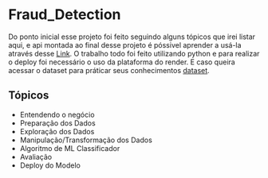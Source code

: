 ﻿# Fraud_Detection
Do ponto inicial esse projeto foi feito seguindo alguns tópicos que irei listar aqui, e api montada ao final desse projeto é póssivel aprender a usá-la através desse [Link](https://medium.com/@kakabuchweitz/minha-primeira-api-e-com-utilizá-la-7b86c9ac1489). O trabalho todo foi feito utilizando python e para realizar o deploy foi necessário o uso da plataforma do render. E caso queira acessar o dataset para práticar seus conhecimentos [dataset](https://drive.google.com/file/d/1zjK8zQK5zvhR_r2chWI5dCjeOwASlPfb/view).
## Tópicos 
- Entendendo o negócio
- Preparação dos Dados
- Exploração dos Dados
- Manipulação/Transformação dos Dados
- Algoritmo de ML Classificador
- Avaliação
- Deploy do Modelo

